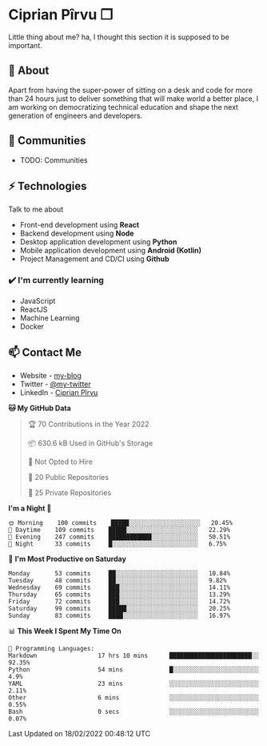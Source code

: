 # Ciprian Pîrvu ❐

Little thing about me? ha, I thought this section it is supposed to be important.

## 🧐 About

Apart from having the super-power of sitting on a desk and code for more than 24 hours just to deliver something that will make world a better place, I am working on democratizing technical education and shape the next generation of engineers and developers.

## 👯 Communities

-   TODO: Communities

## ⚡ Technologies

Talk to me about

-   Front-end development using **React**
-   Backend development using **Node**
-   Desktop application development using **Python**
-   Mobile application development using **Android (Kotlin)**
-   Project Management and CD/CI using **Github**

### ✔️ I'm currently learning

-   JavaScript
-   ReactJS
-   Machine Learning
-   Docker

## 📫 Contact Me

-   Website - [my-blog]()
-   Twitter - [@my-twitter]()
-   LinkedIn - [Ciprian Pîrvu](https://www.linkedin.com/in/p%C3%AErvu-ciprian-cristian-4415991b1/)

<!--START_SECTION:waka-->
**🐱 My GitHub Data** 

> 🏆 70 Contributions in the Year 2022
 > 
> 📦 630.6 kB Used in GitHub's Storage 
 > 
> 🚫 Not Opted to Hire
 > 
> 📜 20 Public Repositories 
 > 
> 🔑 25 Private Repositories  
 > 
**I'm a Night 🦉** 

```text
🌞 Morning    100 commits    █████░░░░░░░░░░░░░░░░░░░░   20.45% 
🌆 Daytime    109 commits    █████░░░░░░░░░░░░░░░░░░░░   22.29% 
🌃 Evening    247 commits    ████████████░░░░░░░░░░░░░   50.51% 
🌙 Night      33 commits     █░░░░░░░░░░░░░░░░░░░░░░░░   6.75%

```
📅 **I'm Most Productive on Saturday** 

```text
Monday       53 commits     ██░░░░░░░░░░░░░░░░░░░░░░░   10.84% 
Tuesday      48 commits     ██░░░░░░░░░░░░░░░░░░░░░░░   9.82% 
Wednesday    69 commits     ███░░░░░░░░░░░░░░░░░░░░░░   14.11% 
Thursday     65 commits     ███░░░░░░░░░░░░░░░░░░░░░░   13.29% 
Friday       72 commits     ███░░░░░░░░░░░░░░░░░░░░░░   14.72% 
Saturday     99 commits     █████░░░░░░░░░░░░░░░░░░░░   20.25% 
Sunday       83 commits     ████░░░░░░░░░░░░░░░░░░░░░   16.97%

```


📊 **This Week I Spent My Time On** 

```text
💬 Programming Languages: 
Markdown                 17 hrs 10 mins      ███████████████████████░░   92.35% 
Python                   54 mins             █░░░░░░░░░░░░░░░░░░░░░░░░   4.9% 
YAML                     23 mins             ░░░░░░░░░░░░░░░░░░░░░░░░░   2.11% 
Other                    6 mins              ░░░░░░░░░░░░░░░░░░░░░░░░░   0.55% 
Bash                     0 secs              ░░░░░░░░░░░░░░░░░░░░░░░░░   0.07%

```


 Last Updated on 18/02/2022 00:48:12 UTC
<!--END_SECTION:waka-->
